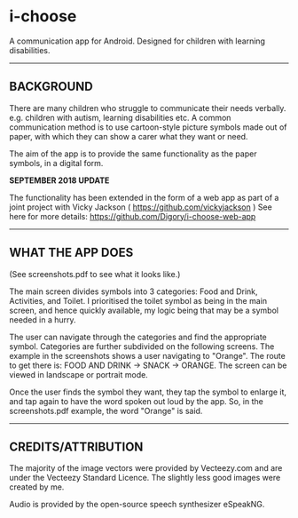 # i-choose
A communication app for Android. Designed for children with learning disabilities.

------------------------------------------------------------------------------------------
BACKGROUND
------------------------------------------------------------------------------------------

There are many children who struggle to communicate their needs verbally. e.g. children with autism, learning disabilities etc. A common communication method is to use cartoon-style picture symbols made out of paper, with which they can show a carer what they want or need. 

The aim of the app is to provide the same functionality as the paper symbols, in a digital form.

**SEPTEMBER 2018 UPDATE**

The functionality has been extended in the form of a web app as part of a joint project with Vicky Jackson ( https://github.com/vickyjackson ) See here for more details: https://github.com/Digory/i-choose-web-app

-----------------------------------------------------------------------------------------
WHAT THE APP DOES
-----------------------------------------------------------------------------------------

(See screenshots.pdf to see what it looks like.)

The main screen divides symbols into 3 categories: Food and Drink, Activities, and Toilet. I prioritised the toilet symbol as being in the main screen, and hence quickly available, my logic being that may be a symbol needed in a hurry. 

The user can navigate through the categories and find the appropriate symbol. Categories are further subdivided on the following screens. The example in the  screenshots shows a user navigating to "Orange". The route to get there is: FOOD AND DRINK -> SNACK -> ORANGE. The screen can be viewed in landscape or portrait mode. 

Once the user finds the symbol they want, they tap the symbol to enlarge it, and tap again to have the word spoken out loud by the app. So, in the screenshots.pdf example, the word "Orange" is said. 

----------------------------------------------------------------------------------------
CREDITS/ATTRIBUTION
----------------------------------------------------------------------------------------

The majority of the image vectors were provided by Vecteezy.com and are under the Vecteezy Standard Licence. The slightly less good images were created by me.

Audio is provided by the open-source speech synthesizer eSpeakNG.






